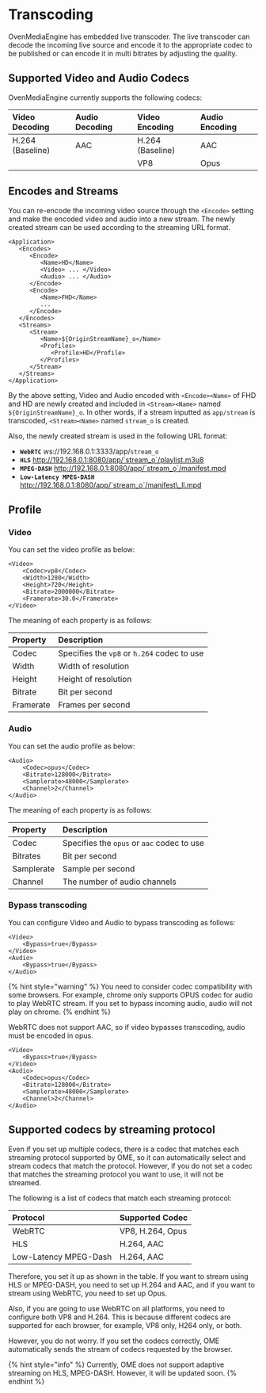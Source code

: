 # Transcoding

OvenMediaEngine has embedded live transcoder. The live transcoder can decode the incoming live source and encode it to the appropriate codec to be published or can encode it in multi bitrates by adjusting the quality.

## Supported Video and Audio Codecs

OvenMediaEngine currently supports the following codecs:

| Video Decoding | Audio Decoding | Video Encoding | Audio Encoding |
| :--- | :--- | :--- | :--- |
| H.264 \(Baseline\) | AAC | H.264 \(Baseline\) | AAC |
|  |  | VP8 | Opus |

## Encodes and Streams

You can re-encode the incoming video source through the `<Encode>` setting and make the encoded video and audio into a new stream. The newly created stream can be used according to the streaming URL format.

```markup
<Application>
   <Encodes>
      <Encode>
         <Name>HD</Name>
         <Video> ... </Video>
         <Audio> ... </Audio>
      </Encode>
      <Encode>
         <Name>FHD</Name>
         ...
      </Encode>
   </Encodes>
   <Streams>
      <Stream>
         <Name>${OriginStreamName}_o</Name>
         <Profiles>
            <Profile>HD</Profile>
         </Profiles>
      </Stream>
   </Streams>
</Application>
```

By the above setting, Video and Audio encoded with `<Encode><Name>` of FHD and HD are newly created and included in `<Stream><Name>` named `${OriginStreamName}_o`. In other words, if a stream inputted as `app/stream` is transcoded, `<Stream><Name>` named `stream_o` is created.

Also, the newly created stream is used in the following URL format:

* **`WebRTC`**    ws://192.168.0.1:3333/app/`stream_o`
* **`HLS`**       http://192.168.0.1:8080/app/`stream_o`/playlist.m3u8
* **`MPEG-DASH`** http://192.168.0.1:8080/app/`stream_o`/manifest.mpd
* **`Low-Latency MPEG-DASH`** http://192.168.0.1:8080/app/`stream_o`/manifest\_ll.mpd

## Profile

### Video

You can set the video profile as below:

```markup
<Video>
    <Codec>vp8</Codec>
    <Width>1280</Width>
    <Height>720</Height>
    <Bitrate>2000000</Bitrate>
    <Framerate>30.0</Framerate>
</Video>
```

The meaning of each property is as follows:

| Property | Description |
| :--- | :--- |
| Codec | Specifies the `vp8` or `h.264` codec to use |
| Width | Width of resolution |
| Height | Height of resolution |
| Bitrate | Bit per second |
| Framerate | Frames per second |

### Audio

You can set the audio profile as below:

```markup
<Audio>
    <Codec>opus</Codec>
    <Bitrate>128000</Bitrate>
    <Samplerate>48000</Samplerate>
    <Channel>2</Channel>
</Audio>
```

The meaning of each property is as follows:

| Property | Description |
| :--- | :--- |
| Codec | Specifies the `opus` or `aac` codec to use |
| Bitrates | Bit per second |
| Samplerate | Sample per second |
| Channel | The number of audio channels |

### Bypass transcoding

You can configure Video and Audio to bypass transcoding as follows:

```markup
<Video>
    <Bypass>true</Bypass>
</Video>
<Audio>
    <Bypass>true</Bypass>
</Audio>
```

{% hint style="warning" %}
You need to consider codec compatibility with some browsers. For example, chrome only supports OPUS codec for audio to play WebRTC stream. If you set to bypass incoming audio, audio will not play on chrome.
{% endhint %}

WebRTC does not support AAC, so if video bypasses transcoding, audio must be encoded in opus.

```markup
<Video>
    <Bypass>true</Bypass>
</Video>
<Audio>
    <Codec>opus</Codec>
    <Bitrate>128000</Bitrate>
    <Samplerate>48000</Samplerate>
    <Channel>2</Channel>
</Audio>
```

## Supported codecs by streaming protocol 

Even if you set up multiple codecs, there is a codec that matches each streaming protocol supported by OME, so it can automatically select and stream codecs that match the protocol. However, if you do not set a codec that matches the streaming protocol you want to use, it will not be streamed.

The following is a list of codecs that match each streaming protocol:

| Protocol | Supported Codec |
| :--- | :--- |
| WebRTC | VP8, H.264, Opus |
| HLS | H.264, AAC |
| Low-Latency MPEG-Dash | H.264, AAC |

Therefore, you set it up as shown in the table. If you want to stream using HLS or MPEG-DASH, you need to set up H.264 and AAC, and if you want to stream using WebRTC, you need to set up Opus.

Also, if you are going to use WebRTC on all platforms, you need to configure both VP8 and H.264. This is because different codecs are supported for each browser, for example, VP8 only, H264 only, or both.

However, you do not worry. If you set the codecs correctly, OME automatically sends the stream of codecs requested by the browser.

{% hint style="info" %}
Currently, OME does not support adaptive streaming on HLS, MPEG-DASH. However, it will be updated soon.
{% endhint %}



